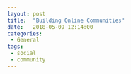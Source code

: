 ```yaml
---
layout: post
title:  "Building Online Communities"
date:   2018-05-09 12:14:00
categories:
 - General
tags:
 - social
 - community
---
```

